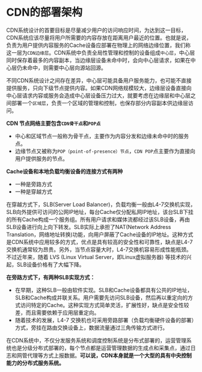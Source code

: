 # CDN的部署架构

CDN系统设计的首要目标是尽量减少用户的访问响应时间，为达到这一目标，CDN系统应该尽量将用户所需要的内容存放在距离用户最近的位置。也就是说，负责为用户提供内容服务的Cache设备应部署在物理上的网络边缘位置，我们称这一层为`CDN边缘层`。CDN系统中负责全局性管理和控制的设备组成`中心层`，中心层同时保存着最多的内容副本，当边缘层设备未命中时，会向中心层请求，如果在中心层仍未命中，则需要中心层向源站回源。

不同CDN系统设计之间存在差异，中心层可能具备用户服务能力，也可能不直接提供服务，只向下级节点提供内容。如果CDN网络规模较大，边缘层设备直接向中心层请求内容或服务会造成中心层设备压力过大，就要考虑在边缘层和中心层之间部署一个`区域层`，负责一个区域的管理和控制，也保存部分内容副本供边缘层访问。

**CDN 节点网络主要包含`CDN骨干点`和`POP点`**

* 中心和区域节点一般称为骨干点，主要作为内容分发和边缘未命中时的服务点。
* 边缘节点又被称为`POP（point-of-presence）节点`，`CDN POP`点主要作为直接向用户提供服务的节点。

**Cache设备和本地负载均衡设备的连接方式有两种**

* 一种是旁路方式
* 一种是穿越方式

在穿越方式下，SLB\(Server Load Balancer\)，负载均衡一般由L4-7交换机实现，SLB向外提供可访问的公网IP地址，每台Cache仅分配私网IP地址，该台SLB下挂的所有Cache构成一个服务组。所有用户请求和媒体流都经过该SLB设备，再由SLB设备进行向上向下转发。SLB实际上承担了NAT\(Network Address Translation，网络地址转换\)功能，向用户屏蔽了Cache设备的IP地址。这种方式是CDN系统中应用较多的方式，优点是具有较高的安全性和可靠性，缺点是L4-7交换机通常较为昂贵。另外，当节点容量大时，L4-7交换机容易形成性能瓶颈。不过近年来，随着 LVS \(Linux Virtual Server，即Linux虚拟服务器\) 等技术的兴起，SLB设备价格有了大幅下降。

**在旁路方式下，有两种SLB实现方式：**

* 在早期，这种SLB一般由软件实现。SLB和Cache设备都具有公共的IP地址，SLB和Cache构成并联关系。用户需要先访问SLB设备，然后再以重定向的方式访问特定的Cache。这种实现方式简单灵活，扩展性好，缺点是安全性较差，而且需要依赖于应用层重定向。
* 随着技术的发展，L4-7 交换机也可采用旁路部署（负载均衡硬件设备的部署）方式，旁挂在路由交换设备上，数据流量通过三角传输方式进行。

在CDN系统中，不仅分发服务系统和调度控制系统是分布式部署的，运营管理系统也是分级分布式部署的，每个节点都是运营管理数据的生成点和采集点，通过日志和网管代理等方式上报数据。**可以说，CDN本身就是一个大型的具有中央控制能力的分布式服务系统。**

